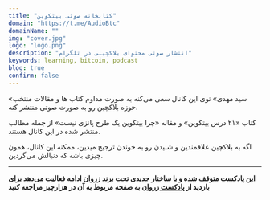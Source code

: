 ```yaml
---
title: "کتابخانه صوتی بیتکوین"
domain: "https://t.me/AudioBtc"
domainName: ""
img: "cover.jpg"
logo: "logo.png"
description: "انتشار صوتی محتوای بلاکچینی در تلگرام"
keywords: learning, bitcoin, podcast
blog: true
confirm: false
---
```


«سید مهدی» توی این کانال سعی می‌کنه به صورت مداوم کتاب ها و مقالات منتخب حوزه بلاکچین رو به صورت صوتی منتشر کنه.

کتاب «۲۱ درس بیتکوین» و مقاله «چرا بیتکوین یک طرح پانزی نیست» از جمله مطالب منتشر شده در این کانال هستند.

اگه به بلاکچین علاقمندین و شنیدن رو به خوندن ترجیح میدین، ممکنه این کانال، همون چیزی باشه که دنبالش می‌گردین.

---

**این پادکست متوقف شده و با ساختار جدیدی تحت برند زروان ادامه فعالیت می‌دهد
برای بازدید از [پادکست زروان](/zorvan "پادکست زروان") به صفحه مربوط به آن در هزارچیز مراجعه کنید**

